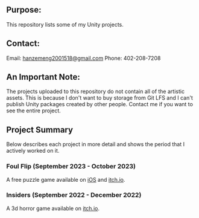 ## Purpose:
This repository lists some of my Unity projects.

## Contact:
Email: hanzemeng2001518@gmail.com
Phone: 402-208-7208

## An Important Note:
The projects uploaded to this repository do not contain all of the artistic assets. This is because I don't want to buy storage from Git LFS and I can't publish Unity packages created by other people. Contact me if you want to see the entire project.

## Project Summary
Below describes each project in more detail and shows the period that I actively worked on it.
### Foul Flip (September 2023 - October 2023)
A free puzzle game available on [iOS](https://apps.apple.com/app/foul-flip/id6467679071) and [itch.io](https://hanzemeng.itch.io/foul-flip).
### Insiders (September 2022 - December 2022)
A 3d horror game available on [itch.io](https://hanzemeng.itch.io/insiders).
